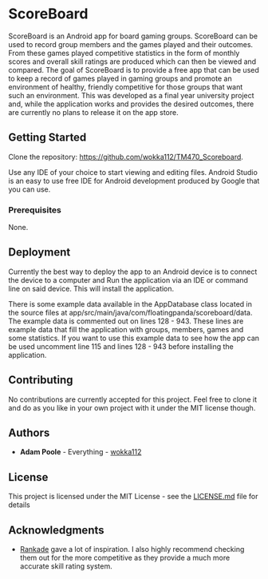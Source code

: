 # ScoreBoard

ScoreBoard is an Android app for board gaming groups. ScoreBoard can be used to record group members and the games played and their outcomes.
From these games played competitive statistics in the form of monthly scores and overall skill ratings are produced which can then be viewed
and compared. The goal of ScoreBoard is to provide a free app that can be used to keep a record of games played in gaming groups and promote
an environment of healthy, friendly competitive for those groups that want such an environment. This was developed as a final year university
project and, while the application works and provides the desired outcomes, there are currently no plans to release it on the app store.

## Getting Started

Clone the repository: https://github.com/wokka112/TM470_Scoreboard.

Use any IDE of your choice to start viewing and editing files. 
Android Studio is an easy to use free IDE for Android development produced by Google that you can use.

### Prerequisites

None.

## Deployment

Currently the best way to deploy the app to an Android device is to connect the device to a computer and Run the application via an IDE or
command line on said device. This will install the application. 

There is some example data available in the AppDatabase class located in the source files at
app/src/main/java/com/floatingpanda/scoreboard/data. The example data is commented out on lines 128 - 943. These lines are example data
that fill the application with groups, members, games and some statistics. If you want to use this example data to see how the app can
be used uncomment line 115 and lines 128 - 943 before installing the application.

## Contributing

No contributions are currently accepted for this project. Feel free to clone it and do as you like in your own project with it under the MIT license though.

## Authors

* **Adam Poole** - Everything - [wokka112](https://github.com/wokka112)

## License

This project is licensed under the MIT License - see the [LICENSE.md](LICENSE.md) file for details

## Acknowledgments

* [Rankade](https://rankade.com/) gave a lot of inspiration. I also highly recommend checking them out for the more competitive as they provide a much more accurate skill rating system.
